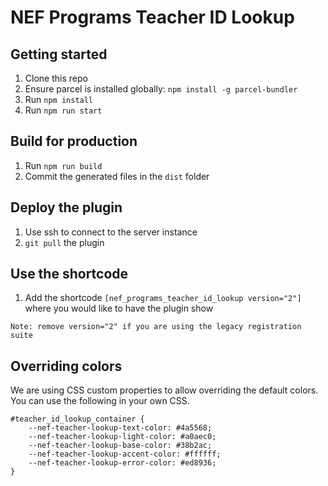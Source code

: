 # NEF Programs Teacher ID Lookup

## Getting started

1. Clone this repo
1. Ensure parcel is installed globally: `npm install -g parcel-bundler`
1. Run `npm install`
1. Run `npm run start`

## Build for production

1. Run `npm run build`
1. Commit the generated files in the `dist` folder

## Deploy the plugin

1. Use ssh to connect to the server instance
1. `git pull` the plugin

## Use the shortcode

1. Add the shortcode `[nef_programs_teacher_id_lookup version="2"]` where you would like to have the plugin show

```
Note: remove version="2" if you are using the legacy registration suite
```

## Overriding colors

We are using CSS custom properties to allow overriding the default colors. You can use the following in your own CSS.

```
#teacher_id_lookup_container {
	--nef-teacher-lookup-text-color: #4a5568;
    --nef-teacher-lookup-light-color: #a0aec0;
    --nef-teacher-lookup-base-color: #38b2ac;
    --nef-teacher-lookup-accent-color: #ffffff;
    --nef-teacher-lookup-error-color: #ed8936;
}
```
